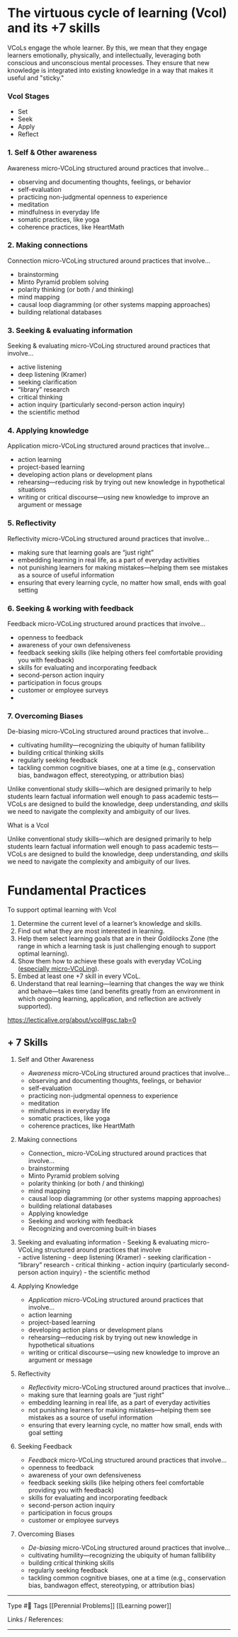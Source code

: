 # The virtuous cycle of learning (Vcol) and its +7 skills

VCoLs engage the whole learner. By this, we mean that they engage learners emotionally, physically, and intellectually, leveraging both conscious and unconscious mental processes. They ensure that new knowledge is integrated into existing knowledge in a way that makes it useful and "sticky."


### Vcol Stages
- Set
- Seek
- Apply 
- Reflect


### 1. Self & Other awareness 
Awareness micro-VCoLing structured around practices that involve...

-   observing and documenting thoughts, feelings, or behavior
-   self-evaluation
-   practicing non-judgmental openness to experience
-   meditation
-   mindfulness in everyday life
-   somatic practices, like yoga
-   coherence practices, like HeartMath

### 2. Making connections 
Connection micro-VCoLing structured around practices that involve...

-   brainstorming
-   Minto Pyramid problem solving
-   polarity thinking (or both / and thinking)
-   mind mapping
-   causal loop diagramming (or other systems mapping approaches)
-   building relational databases

### 3. Seeking & evaluating information 
Seeking & evaluating micro-VCoLing structured around practices that involve...

-   active listening
-   deep listening (Kramer)
-   seeking clarification
-   “library” research
-   critical thinking
-   action inquiry (particularly second-person action inquiry)
-   the scientific method

### 4. Applying knowledge
Application micro-VCoLing structured around practices that involve…

-   action learning
-   project-based learning
-   developing action plans or development plans
-   rehearsing—reducing risk by trying out new knowledge in hypothetical situations
-   writing or critical discourse—using new knowledge to improve an argument or message

### 5. Reflectivity 

Reflectivity micro-VCoLing structured around practices that involve…

-   making sure that learning goals are “just right”
-   embedding learning in real life, as a part of everyday activities
-   not punishing learners for making mistakes—helping them see mistakes as a source of useful information
-   ensuring that every learning cycle, no matter how small, ends with goal setting

### 6. Seeking & working with feedback

Feedback micro-VCoLing structured around practices that involve…

-   openness to feedback
-   awareness of your own defensiveness
-   feedback seeking skills (like helping others feel comfortable providing you with feedback)
-   skills for evaluating and incorporating feedback
-   second-person action inquiry
-   participation in focus groups
-   customer or employee surveys
- 
### 7.  Overcoming Biases 

De-biasing micro-VCoLing structured around practices that involve…

-   cultivating humility—recognizing the ubiquity of human fallibility
-   building critical thinking skills
-   regularly seeking feedback
-   tackling common cognitive biases, one at a time (e.g., conservation bias, bandwagon effect, stereotyping, or attribution bias)

Unlike conventional study skills—which are designed primarily to help students learn factual information well enough to pass academic tests—VCoLs are designed to build the knowledge, deep understanding, _and_ skills we need to navigate the complexity and ambiguity of our lives.


What is a Vcol 

Unlike conventional study skills—which are designed primarily to help students learn factual information well enough to pass academic tests—VCoLs are designed to build the knowledge, deep understanding, _and_ skills we need to navigate the complexity and ambiguity of our lives.


# Fundamental Practices

To support optimal learning with Vcol 

1.  Determine the current level of a learner’s knowledge and skills.
2.  Find out what they are most interested in learning.
3.  Help them select learning goals that are in their Goldilocks Zone (the range in which a learning task is just challenging enough to support optimal learning).
4.  Show them how to achieve these goals with everyday VCoLing ([especially micro-VCoLing](https://theo-dawson.medium.com/learning-in-the-moment-how-to-use-micro-vcols-to-learn-optimally-on-the-fly-185d700804b)).
5.  Embed at least one +7 skill in every VCoL.
6.  Understand that real learning—learning that changes the way we think and behave—takes time (and benefits greatly from an environment in which ongoing learning, application, and reflection are actively supported).


https://lecticalive.org/about/vcol#gsc.tab=0


## + 7 Skills

1.  Self and Other Awareness
	- _Awareness_ micro-VCoLing structured around practices that involve...
	-   observing and documenting thoughts, feelings, or behavior
	-   self-evaluation
	-   practicing non-judgmental openness to experience
	-   meditation
	-   mindfulness in everyday life
	-   somatic practices, like yoga
	-   coherence practices, like HeartMath

2. Making connections
	- Connection_ micro-VCoLing structured around practices that involve...
	- brainstorming
	-   Minto Pyramid problem solving
	-   polarity thinking (or both / and thinking)
	-   mind mapping
	-   causal loop diagramming (or other systems mapping approaches)
	-   building relational databases
	-  Applying knowledge
	-  Seeking and working with feedback
	-  Recognizing and overcoming built-in biases

3.   Seeking and evaluating information
	-	Seeking & evaluating micro-VCoLing structured around practices that involve 	
	-	active listening
	-   deep listening (Kramer)
	-   seeking clarification
	-   “library” research
	-   critical thinking
	-   action inquiry (particularly second-person action inquiry)
	-   the scientific method

4. Applying Knowledge
	-	_Application_ micro-VCoLing structured around practices that involve…
	-   action learning
	-   project-based learning
	-   developing action plans or development plans
	-   rehearsing—reducing risk by trying out new knowledge in hypothetical situations
	-   writing or critical discourse—using new knowledge to improve an argument or message

5. Reflectivity 
	-	_Reflectivity_ micro-VCoLing structured around practices that involve…
	-   making sure that learning goals are “just right”
	-   embedding learning in real life, as a part of everyday activities
	-   not punishing learners for making mistakes—helping them see mistakes as a source of useful information
	-   ensuring that every learning cycle, no matter how small, ends with goal setting

6. Seeking Feedback
	-	_Feedback_ micro-VCoLing structured around practices that involve…
	-   openness to feedback
	-   awareness of your own defensiveness
	-   feedback seeking skills (like helping others feel comfortable providing you with feedback)
	-   skills for evaluating and incorporating feedback
	-   second-person action inquiry
	-   participation in focus groups
	-   customer or employee surveys

7. Overcoming Biases
	-	_De-biasing_ micro-VCoLing structured around practices that involve…
	-   cultivating humility—recognizing the ubiquity of human fallibility
	-   building critical thinking skills
	-   regularly seeking feedback
	-   tackling common cognitive biases, one at a time (e.g., conservation bias, bandwagon effect, stereotyping, or attribution bias)



---
Type #🌱 
Tags [[Perennial Problems]] [[Learning power]]

Links / References:


---